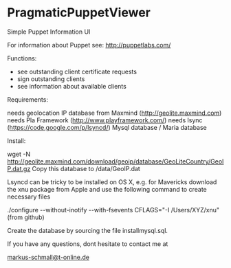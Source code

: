 PragmaticPuppetViewer
=====================

Simple Puppet Information UI 

For information about Puppet see: http://puppetlabs.com/


Functions:

- see outstanding client certificate requests
- sign outstanding clients
- see information about available clients


Requirements:

needs geolocation IP database from Maxmind (http://geolite.maxmind.com)
needs Pla Framework (http://www.playframework.com/)
needs lsync (https://code.google.com/p/lsyncd/)
Mysql database / Maria database

Install:

wget -N http://geolite.maxmind.com/download/geoip/database/GeoLiteCountry/GeoIP.dat.gz
Copy this database to /data/GeoIP.dat

Lsyncd can be tricky to be installed on OS X, e.g. for Mavericks download the xnu
package from Apple and use the following command to create necessary files

./configure --without-inotify --with-fsevents CFLAGS="-I /Users/XYZ/xnu" (from github)

Create the database by sourcing the file installmysql.sql.

If you have any questions, dont hesitate to contact me at

markus-schmall@t-online.de


